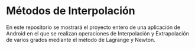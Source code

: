 # Métodos de Interpolación
En este repositorio se mostrará el proyecto entero de una aplicación de Android en el que se realizan operaciones de Interpolación y Extrapolación de varios grados mediante el método de Lagrange y Newton.

